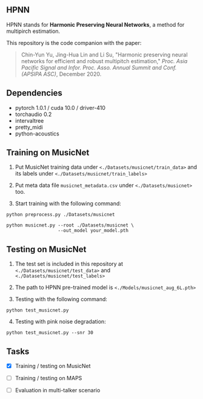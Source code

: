 

## HPNN

HPNN stands for **Harmonic Preserving Neural Networks**, a method for multipirch estimation.

This repository is the code companion with the paper:

> Chin-Yun Yu, Jing-Hua Lin and Li Su, "Harmonic preserving neural networks for efficient and robust multipitch estimation," *Proc. Asia Pacific Signal and Infor. Proc. Asso. Annual Summit and Conf. (APSIPA ASC)*, December 2020.




## Dependencies

* pytorch 1.0.1 / cuda 10.0 / driver-410
* torchaudio 0.2
* intervaltree
* pretty_midi
* python-acoustics



## Training on MusicNet

1. Put MusicNet training data under `<./Datasets/musicnet/train_data>` 
and its labels under `<./Datasets/musicnet/train_labels>` 

2. Put meta data file `musicnet_metadata.csv` under `<./Datasets/musicnet>` too.

3. Start training with the following command:

```commandline
python preprocess.py ./Datasets/musicnet

python musicnet.py --root ./Datasets/musicnet \
                   --out_model your_model.pth
```



## Testing on MusicNet

1. The test set is included in this repository at `<./Datasets/musicnet/test_data>` 
and `<./Datasets/musicnet/test_labels>`

2. The path to HPNN pre-trained model is `<./Models/musicnet_aug_6L.pth>` 

3. Testing with the following command:

```
python test_musicnet.py
```

4. Testing with pink noise degradation:

```
python test_musicnet.py --snr 30
```



## Tasks

- [x] Training / testing on MusicNet
- [ ] Training / testing on MAPS
- [ ] Evaluation in multi-talker scenario


